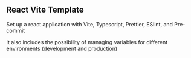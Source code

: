 <h2>React Vite Template</h2>
<p>Set up a react application with Vite, Typescript, Prettier, ESlint, and Pre-commit</p>
<p>It also includes the possibility of managing variables for different environments (development and production)</p>
